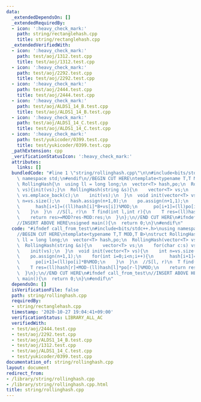 ```yaml
---
data:
  _extendedDependsOn: []
  _extendedRequiredBy:
  - icon: ':heavy_check_mark:'
    path: string/rectanglehash.cpp
    title: string/rectanglehash.cpp
  _extendedVerifiedWith:
  - icon: ':heavy_check_mark:'
    path: test/aoj/1312.test.cpp
    title: test/aoj/1312.test.cpp
  - icon: ':heavy_check_mark:'
    path: test/aoj/2292.test.cpp
    title: test/aoj/2292.test.cpp
  - icon: ':heavy_check_mark:'
    path: test/aoj/2444.test.cpp
    title: test/aoj/2444.test.cpp
  - icon: ':heavy_check_mark:'
    path: test/aoj/ALDS1_14_B.test.cpp
    title: test/aoj/ALDS1_14_B.test.cpp
  - icon: ':heavy_check_mark:'
    path: test/aoj/ALDS1_14_C.test.cpp
    title: test/aoj/ALDS1_14_C.test.cpp
  - icon: ':heavy_check_mark:'
    path: test/yukicoder/0399.test.cpp
    title: test/yukicoder/0399.test.cpp
  _pathExtension: cpp
  _verificationStatusIcon: ':heavy_check_mark:'
  attributes:
    links: []
  bundledCode: "#line 1 \"string/rollinghash.cpp\"\n\n#include<bits/stdc++.h>\nusing\
    \ namespace std;\n#endif\n//BEGIN CUT HERE\ntemplate<typename T,T MOD,T B>\nstruct\
    \ RollingHash{\n  using ll = long long;\n  vector<T> hash,po;\n  RollingHash(vector<T>\
    \ vs){init(vs);}\n  RollingHash(string &s){\n    vector<T> vs;\n    for(char c:s)\
    \ vs.emplace_back(c);\n    init(vs);\n  }\n  void init(vector<T> vs){\n    int\
    \ n=vs.size();\n    hash.assign(n+1,0);\n    po.assign(n+1,1);\n    for(int i=0;i<n;i++){\n\
    \      hash[i+1]=((ll)hash[i]*B+vs[i])%MOD;\n      po[i+1]=(ll)po[i]*B%MOD;\n\
    \    }\n  }\n  //S[l, r)\n  T find(int l,int r){\n    T res=(ll)hash[r]+MOD-(ll)hash[l]*po[r-l]%MOD;\n\
    \    return res>=MOD?res-MOD:res;\n  }\n};\n//END CUT HERE\n#ifndef call_from_test\n\
    //INSERT ABOVE HERE\nsigned main(){\n  return 0;\n}\n#endif\n"
  code: "#ifndef call_from_test\n#include<bits/stdc++.h>\nusing namespace std;\n#endif\n\
    //BEGIN CUT HERE\ntemplate<typename T,T MOD,T B>\nstruct RollingHash{\n  using\
    \ ll = long long;\n  vector<T> hash,po;\n  RollingHash(vector<T> vs){init(vs);}\n\
    \  RollingHash(string &s){\n    vector<T> vs;\n    for(char c:s) vs.emplace_back(c);\n\
    \    init(vs);\n  }\n  void init(vector<T> vs){\n    int n=vs.size();\n    hash.assign(n+1,0);\n\
    \    po.assign(n+1,1);\n    for(int i=0;i<n;i++){\n      hash[i+1]=((ll)hash[i]*B+vs[i])%MOD;\n\
    \      po[i+1]=(ll)po[i]*B%MOD;\n    }\n  }\n  //S[l, r)\n  T find(int l,int r){\n\
    \    T res=(ll)hash[r]+MOD-(ll)hash[l]*po[r-l]%MOD;\n    return res>=MOD?res-MOD:res;\n\
    \  }\n};\n//END CUT HERE\n#ifndef call_from_test\n//INSERT ABOVE HERE\nsigned\
    \ main(){\n  return 0;\n}\n#endif\n"
  dependsOn: []
  isVerificationFile: false
  path: string/rollinghash.cpp
  requiredBy:
  - string/rectanglehash.cpp
  timestamp: '2020-10-27 19:04:41+09:00'
  verificationStatus: LIBRARY_ALL_AC
  verifiedWith:
  - test/aoj/2444.test.cpp
  - test/aoj/2292.test.cpp
  - test/aoj/ALDS1_14_B.test.cpp
  - test/aoj/1312.test.cpp
  - test/aoj/ALDS1_14_C.test.cpp
  - test/yukicoder/0399.test.cpp
documentation_of: string/rollinghash.cpp
layout: document
redirect_from:
- /library/string/rollinghash.cpp
- /library/string/rollinghash.cpp.html
title: string/rollinghash.cpp
---
```

